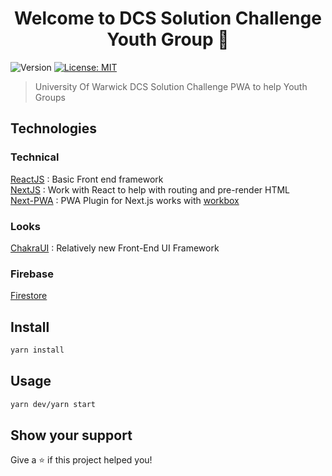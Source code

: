 <h1 align="center">Welcome to DCS Solution Challenge Youth Group 👋</h1>
<p>
  <img alt="Version" src="https://img.shields.io/badge/version-0.1-blue.svg?cacheSeconds=2592000" />
  <a href="#" target="_blank">
    <img alt="License: MIT" src="https://img.shields.io/badge/License-MIT-yellow.svg" />
  </a>
</p>

> University Of Warwick DCS Solution Challenge PWA to help Youth Groups

## Technologies
### Technical
[ReactJS](https://reactjs.org/) : Basic Front end framework <br/>
[NextJS](https://nextjs.org/) : Work with React to help with routing and pre-render HTML <br/>
[Next-PWA](https://www.npmjs.com/package/next-pwa) : PWA Plugin for Next.js works with [workbox](https://developers.google.com/web/tools/workbox/)
### Looks
[ChakraUI](https://chakra-ui.com/) : Relatively new Front-End UI Framework

### Firebase
[Firestore](https://firebase.google.com/docs/firestore)


## Install

```sh
yarn install
```

## Usage

```sh
yarn dev/yarn start
```

## Show your support

Give a ⭐️ if this project helped you!
